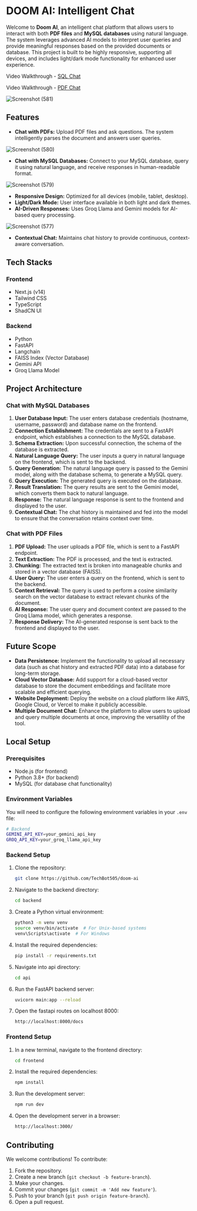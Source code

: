 # DOOM AI: Intelligent Chat
Welcome to **Doom AI**, an intelligent chat platform that allows users to interact with both **PDF files** and **MySQL databases** using natural language. The system leverages advanced AI models to interpret user queries and provide meaningful responses based on the provided documents or database. This project is built to be highly responsive, supporting all devices, and includes light/dark mode functionality for enhanced user experience.

Video Walkthrough - [SQL Chat](https://drive.google.com/file/d/1VAHXVEPUaKTNVhdZpc-TNSXzWCv8ZD_E/view?usp=sharing)

Video Walkthrough - [PDF Chat](https://drive.google.com/file/d/11m6gei2WzAyN2x9PTtQzg48MEtQJ_gAQ/view?usp=sharing)

![Screenshot (581)](https://github.com/user-attachments/assets/dc5760cb-f248-4d0e-9432-8d5812de5997)

## Features
* **Chat with PDFs:** Upload PDF files and ask questions. The system intelligently parses the document and answers user queries.

![Screenshot (580)](https://github.com/user-attachments/assets/a5931a60-fa00-4882-ada0-149f677417a3)

* **Chat with MySQL Databases:** Connect to your MySQL database, query it using natural language, and receive responses in human-readable format.

![Screenshot (579)](https://github.com/user-attachments/assets/4f643056-25a0-4c22-8e3d-377e363121c2)

* **Responsive Design:** Optimized for all devices (mobile, tablet, desktop).
* **Light/Dark Mode:** User interface available in both light and dark themes.
* **AI-Driven Responses:** Uses Groq Llama and Gemini models for AI-based query processing.

![Screenshot (577)](https://github.com/user-attachments/assets/d877e216-3272-4995-9b54-d52ff6c61d86)

* **Contextual Chat:** Maintains chat history to provide continuous, context-aware conversation.

## Tech Stacks
### Frontend
* Next.js (v14)
* Tailwind CSS
* TypeScript
* ShadCN UI

### Backend
* Python
* FastAPI
* Langchain
* FAISS Index (Vector Database)
* Gemini API
* Groq Llama Model

## Project Architecture
### Chat with MySQL Databases
1. **User Database Input:** The user enters database credentials (hostname, username, password) and database name on the frontend.
2. **Connection Establishment:** The credentials are sent to a FastAPI endpoint, which establishes a connection to the MySQL database.
3. **Schema Extraction:** Upon successful connection, the schema of the database is extracted.
4. **Natural Language Query:** The user inputs a query in natural language on the frontend, which is sent to the backend.
5. **Query Generation:** The natural language query is passed to the Gemini model, along with the database schema, to generate a MySQL query.
6. **Query Execution:** The generated query is executed on the database.
7. **Result Translation:** The query results are sent to the Gemini model, which converts them back to natural language.
8. **Response:** The natural language response is sent to the frontend and displayed to the user.
9. **Contextual Chat:** The chat history is maintained and fed into the model to ensure that the conversation retains context over time.

### Chat with PDF Files
1. **PDF Upload:** The user uploads a PDF file, which is sent to a FastAPI endpoint.
2. **Text Extraction:** The PDF is processed, and the text is extracted.
3. **Chunking:** The extracted text is broken into manageable chunks and stored in a vector database (FAISS).
4. **User Query:** The user enters a query on the frontend, which is sent to the backend.
5. **Context Retrieval:** The query is used to perform a cosine similarity search on the vector database to extract relevant chunks of the document.
6. **AI Response:** The user query and document context are passed to the Groq Llama model, which generates a response.
7. **Response Delivery:** The AI-generated response is sent back to the frontend and displayed to the user.

## Future Scope
* **Data Persistence:** Implement the functionality to upload all necessary data (such as chat history and extracted PDF data) into a database for long-term storage.
* **Cloud Vector Database:** Add support for a cloud-based vector database to store the document embeddings and facilitate more scalable and efficient querying.
* **Website Deployment:** Deploy the website on a cloud platform like AWS, Google Cloud, or Vercel to make it publicly accessible.
* **Multiple Document Chat:** Enhance the platform to allow users to upload and query multiple documents at once, improving the versatility of the tool.

## Local Setup
### Prerequisites
* Node.js (for frontend)
* Python 3.8+ (for backend)
* MySQL (for database chat functionality)

### Environment Variables
You will need to configure the following environment variables in your `.env` file:
```bash
# Backend
GEMINI_API_KEY=your_gemini_api_key
GROQ_API_KEY=your_groq_llama_api_key
```

### Backend Setup
1. Clone the repository:
   ```bash
   git clone https://github.com/TechBot505/doom-ai
   ```
2. Navigate to the backend directory:
   ```bash
   cd backend
   ```
3. Create a Python virtual environment:
   ```bash
   python3 -m venv venv
   source venv/bin/activate  # For Unix-based systems
   venv\Scripts\activate  # For Windows
   ```
4. Install the required dependencies:
   ```bash
   pip install -r requirements.txt
   ```
5. Navigate into api directory:
   ```bash
   cd api
   ```
6. Run the FastAPI backend server:
   ```bash
   uvicorn main:app --reload
   ```
7. Open the fastapi routes on localhost 8000:
   ```bash
   http://localhost:8000/docs
   ```

### Frontend Setup
1. In a new terminal, navigate to the frontend directory:
   ```bash
   cd frontend
   ```
2. Install the required dependencies:
   ```bash
   npm install
   ```
3. Run the development server:
   ```bash
   npm run dev
   ```
4. Open the development server in a browser:
   ```bash
   http://localhost:3000/
   ```

## Contributing
We welcome contributions! To contribute:

1. Fork the repository.
2. Create a new branch (`git checkout -b feature-branch`).
3. Make your changes.
4. Commit your changes (`git commit -m 'Add new feature'`).
5. Push to your branch (`git push origin feature-branch`).
6. Open a pull request.




